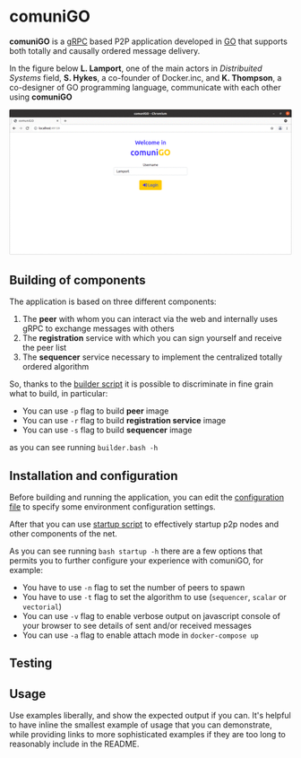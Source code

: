 # comuniGO

**comuniGO** is a [gRPC](https://grpc.io/docs/languages/go/) based P2P application developed in [GO](https://golang.org/) that supports both totally and causally ordered message delivery.

In the figure below **L. Lamport**, one of the main actors in _Distribuited Systems_ field, **S. Hykes**, a co-founder of Docker.inc, and **K. Thompson**, a co-designer of GO programming language, communicate with each other using **comuniGO**

![Demo of comuniGO](documentation/readme-gif/comunigo.gif)

## Building of components
The application is based on three different components:
1. The **peer** with whom you can interact via the web and internally uses gRPC to exchange messages with others
2. The **registration** service with which you can sign yourself and receive the peer list
3. The **sequencer** service necessary to implement the centralized totally ordered algorithm

So, thanks to the [builder script](build/builder.bash) it is possible to discriminate in fine grain what to build, in particular:
- You can use `-p` flag to build **peer** image
- You can use `-r` flag to build **registration service** image
- You can use `-s` flag to build **sequencer** image

as you can see running `builder.bash -h`

## Installation and configuration
Before building and running the application, you can edit the [configuration file](build/comunigo.cfg) to specify some environment configuration settings.

After that you can use [startup script](build/startup.bash) to effectively startup p2p nodes and other components of the net.

As you can see running `bash startup -h` there are a few options that permits you to further configure your experience with comuniGO, for example:
- You have to use `-n` flag to set the number of peers to spawn
- You have to use `-t` flag to set the algorithm to use (`sequencer`, `scalar` or `vectorial`)
- You can use `-v` flag to enable verbose output on javascript console of your browser to see details of sent and/or received messages
- You can use `-a` flag to enable attach mode in `docker-compose up` 

## Testing

## Usage
Use examples liberally, and show the expected output if you can. It's helpful to have inline the smallest example of usage that you can demonstrate, while providing links to more sophisticated examples if they are too long to reasonably include in the README.


